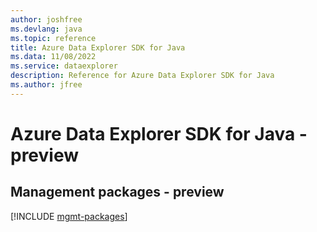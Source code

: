 ```yaml
---
author: joshfree
ms.devlang: java
ms.topic: reference
title: Azure Data Explorer SDK for Java
ms.data: 11/08/2022
ms.service: dataexplorer
description: Reference for Azure Data Explorer SDK for Java
ms.author: jfree
---
```

# Azure Data Explorer SDK for Java - preview

## Management packages - preview
[!INCLUDE [mgmt-packages](data-explorer-mgmt-index.md)]